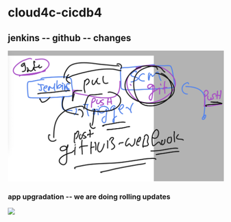 # cloud4c-cicdb4

## jenkins -- github -- changes

<img src="changes.png">

### app upgradation -- we are doing rolling updates

<img src="roll.png">



